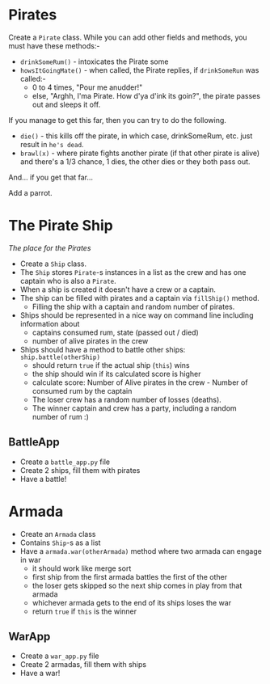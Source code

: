 # Pirates
Create a `Pirate` class.  While you can add other fields and methods, you must have these methods:-
- `drinkSomeRum()` - intoxicates the Pirate some
- `howsItGoingMate()` - when called, the Pirate replies, if `drinkSomeRun` was called:-
  - 0 to 4 times, "Pour me anudder!"
  - else, "Arghh, I'ma Pirate. How d'ya d'ink its goin?", the pirate passes out and sleeps it off.

If you manage to get this far, then you can try to do the following.
- `die()` - this kills off the pirate, in which case, drinkSomeRum, etc. just result in `he's dead`.
- `brawl(x)` - where pirate fights another pirate (if that other pirate is alive) and there's a 1/3 chance, 1 dies, the other dies or they both pass out.

And... if you get that far...

Add a parrot.

# The Pirate Ship
*The place for the Pirates*

- Create a `Ship` class.
- The `Ship` stores `Pirate`-s instances in a list as the crew and has one captain who is also a `Pirate`.
- When a ship is created it doesn't have a crew or a captain.
- The ship can be filled with pirates and a captain via `fillShip()` method.
    - Filling the ship with a captain and random number of pirates.
- Ships should be represented in a nice way on command line including information about
    - captains consumed rum, state (passed out / died)
    - number of alive pirates in the crew
- Ships should have a method to battle other ships: `ship.battle(otherShip)`
    - should return `true` if the actual ship (`this`) wins
    - the ship should win if its calculated score is higher
    - calculate score: Number of Alive pirates in the crew - Number of consumed rum by the captain
    - The loser crew has a random number of losses (deaths).
    - The winner captain and crew has a party, including a random number of rum :)

## BattleApp
- Create a `battle_app.py` file
- Create 2 ships, fill them with pirates
- Have a battle!

# Armada
- Create an `Armada` class
- Contains `Ship`-s as a list
- Have a `armada.war(otherArmada)` method where two armada can engage in war
    - it should work like merge sort
    - first ship from the first armada battles the first of the other
    - the loser gets skipped so the next ship comes in play from that armada
    - whichever armada gets to the end of its ships loses the war
    - return `true` if `this` is the winner

## WarApp
- Create a `war_app.py` file
- Create 2 armadas, fill them with ships
- Have a war!
